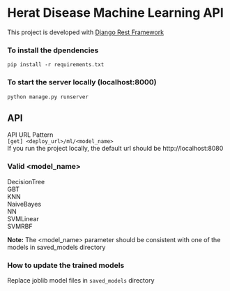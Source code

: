 # Herat Disease Machine Learning API
This project is developed with [Django Rest Framework](https://www.django-rest-framework.org/)
### To install the dpendencies
<code>pip install -r requirements.txt</code>
### To start the server locally (localhost:8000)
<code>python manage.py runserver</code>

## API
API URL Pattern \
<code>[get] <deploy_url>/ml/<model_name></code> \
If you run the project locally, the default url should be http://localhost:8080

### Valid <model_name>
DecisionTree \
GBT \
KNN \
NaiveBayes \
NN \
SVMLinear \
SVMRBF 

**Note:** The <model_name> parameter should be consistent with one of the models in saved_models directory
### How to update the trained models
Replace joblib model files in <code>saved_models</code> directory

